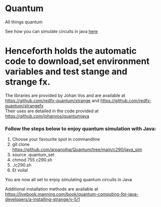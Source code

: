 # Quantum

All things quantum  


See how you can simulate circuits in java [here](https://github.com/arpanojha/Quantum/tree/main/c290/java_sim)


# Henceforth holds the automatic code to download,set environment variables and test stange and strange fx.   
The libraries are provided by Johan Vos and are available at https://github.com/redfx-quantum/strange  and https://github.com/redfx-quantum/strangefx  
Their uses are detailed in the code provided at https://github.com/johanvos/quantumjava    


### Follow the steps below to enjoy quantum simulation with Java:  
1) Choose your favourite spot in commandline 
2) git clone https://github.com/arpanojha/Quantum/tree/main/c290/java_sim
3) source .quantum_set
4) chmod 755 c290.sh
5) ./c290.sh
6) Et voila!


You are now all set to enjoy simulating quantum circuits in Java

Additional installation methods are available at https://livebook.manning.com/book/quantum-computing-for-java-developers/a-installing-strange/v-5/1   

